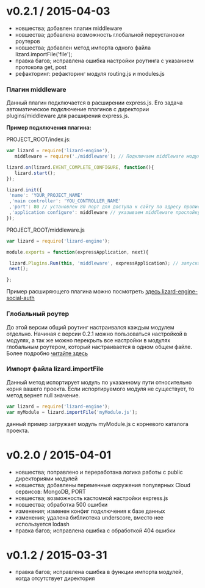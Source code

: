 # v0.2.1 / 2015-04-03

* новшества; добавлен плагин middleware
* новшества; добавлена возможность глобальной переустановки роутеров
* новшества; добавлен метод импорта одного файла lizard.importFile('file');
* правка багов; исправлена ошибка настройки роутинга с указанием протокола get, post
* рефакторинг: рефакторинг модуля routing.js и modules.js

### Плагин middleware
Данный плагин подключается в расширении express.js. Его задача автоматическое подключение плагинов с директории plugins/middleware для
 расширения express.js.

**Пример подключения плагина:**

PROJECT_ROOT/index.js:

```javascript
var lizard = require('lizard-engine'),
   middleware = require('./middleware'); // Подключаем middleware модуль

lizard.on(lizard.EVENT_COMPLETE_CONFIGURE, function(){
   lizard.start();
});

lizard.init({
 'name': 'YOUR_PROJECT_NAME'
 ,'main controller': 'YOU_CONTROLLER_NAME'
 ,'port': 80 // установлен 80 порт для доступа к сайту по адресу прописанному в host (понадобится для тестирования)
 ,'application configure': middleware // указываем middleware прослойку
});
```

PROJECT_ROOT/middleware.js

```javascript
var lizard = require('lizard-engine');

module.exports = function(expressApplication, next){

 lizard.Plugins.Run(this, 'middleware', expressApplication); // запускаем системный плагин для поиска middleware плагинов
 next();

};
```

Пример расширяющего плагина можно посмотреть [здесь lizard-engine-social-auth](https://github.com/PoluosmakAndrew/lizard-engine-social-auth)

### Глобальный роутер

До этой версии общий роутинг настраивался каждым модулем отдельно. Начиная с версии 0.2.1 можно пользоваться настройкой в модулях, а так же
можно перекрыть все настройки в модулях глобальным роутером, который настраивается в одном общем файле. Более подробно [читайте здесь](https://github.com/PoluosmakAndrew/lizard-engine/blob/master/docs/module_routing.md#%D0%93%D0%BB%D0%BE%D0%B1%D0%B0%D0%BB%D1%8C%D0%BD%D0%B0%D1%8F-%D0%B7%D0%B0%D0%BC%D0%B5%D0%BD%D0%B0-%D1%80%D0%BE%D1%83%D1%82%D0%B8%D0%BD%D0%B3%D0%B0-%D0%B4%D0%BE%D1%81%D1%82%D1%83%D0%BF%D0%BD%D0%BE-%D1%81-%D0%B2%D0%B5%D1%80%D1%81%D0%B8%D0%B8-021)

### Импорт файла lizard.importFile

Данный метод испортирует модуль по указанному пути относительно корня вашего проекта. Если испортируемого модуля не существует, то метод вернет null значение.

 ```javascript
var lizard = require('lizard-engine');
var myModule = lizard.importFile('myModule.js');
```

данный пример загружает модуль myModule.js с корневого каталога проекта.

# v0.2.0 / 2015-04-01

* новшества; поправлено и переработана логика работы с public директориями модулей
* новшества; добавлены переменные окружения популярных Cloud сервисов: MongoDB, PORT
* новшества; возможность кастомной настройки express.js
* новшества; обработка 500 ошибки
* изменения; изменен конфиг подключения к базе данных
* изменения; удалена библиотека underscore, вместо нее используется lodash
* правка багов; исправлена ошибка c обработкой 404 ошибки

# v0.1.2 / 2015-03-31

* правка багов; исправлена ошибка в функции импорта модулей, когда отсутствует директория